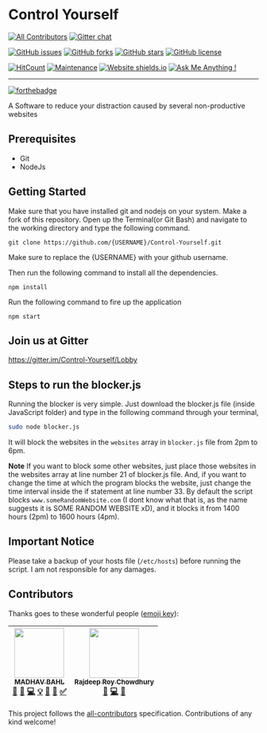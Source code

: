 # Control Yourself
[![All Contributors](https://img.shields.io/badge/all_contributors-2-orange.svg?style=flat-square)](#contributors)
[![Gitter chat](https://badges.gitter.im/gitterHQ/gitter.png)](https://gitter.im/Control-Yourself/Lobby)

[![GitHub issues](https://img.shields.io/github/issues/MadhavBahlMD/Control-Yourself.svg?style=for-the-badge)](https://github.com/MadhavBahlMD/Control-Yourself/issues)
[![GitHub forks](https://img.shields.io/github/forks/MadhavBahlMD/Control-Yourself.svg?style=for-the-badge)](https://github.com/MadhavBahlMD/Control-Yourself/network)
[![GitHub stars](https://img.shields.io/github/stars/MadhavBahlMD/Control-Yourself.svg?style=for-the-badge)](https://github.com/MadhavBahlMD/Control-Yourself/stargazers)
[![GitHub license](https://img.shields.io/github/license/MadhavBahlMD/Control-Yourself.svg?style=for-the-badge)](https://github.com/MadhavBahlMD/Control-Yourself/blob/master/LICENSE)

[![HitCount](http://hits.dwyl.io/MadhavBahlMD/Control-Yourself.svg)](http://hits.dwyl.io/MadhavBahlMD/Control-Yourself)
[![Maintenance](https://img.shields.io/badge/Maintained%3F-yes-green.svg)](https://GitHub.com/MadhavBahlMD/Control-Yourself/graphs/commit-activity)
[![Website shields.io](https://img.shields.io/website-up-down-green-red/http/shields.io.svg)](http://madhavbahlmd.tech/Control-Yourself/)
[![Ask Me Anything !](https://img.shields.io/badge/Ask%20me-anything-1abc9c.svg)](http://madhavbahl.tech/contact/) 

<hr />

[![forthebadge](https://forthebadge.com/images/badges/built-with-love.svg)](https://forthebadge.com)

A Software to reduce your distraction caused by several non-productive websites

## Prerequisites
* Git
* NodeJs

## Getting Started
Make sure that you have installed git and nodejs on your system.
Make a fork of this repository.
Open up the Terminal(or Git Bash) and navigate to the working directory and type the following command.

```
git clone https://github.com/{USERNAME}/Control-Yourself.git
```

Make sure to replace the {USERNAME} with your github username.

Then run the following command to install all the dependencies.
```
npm install
```
Run the following command to fire up the application
```
npm start
```



## Join us at Gitter
https://gitter.im/Control-Yourself/Lobby

## Steps to run the blocker.js

Running the blocker is very simple. Just download the blocker.js file (inside JavaScript folder) and type in the following command through your terminal,

```sh
sudo node blocker.js
```

It will block the websites in the `websites` array in `blocker.js` file from 2pm to 6pm.

**Note** If you want to block some other websites, just place those websites in the websites array at line number 21 of blocker.js file. And, if you want to change the time at which the program blocks the website, just change the time interval inside the if statement at line number 33. By default the script blocks `www.someRandomWebsite.com` (I dont know what that is, as the name suggests it is SOME RANDOM WEBSITE xD), and it blocks it from 1400 hours (2pm) to 1600 hours (4pm).

## Important Notice

Please take a backup of your hosts file (`/etc/hosts`) before running the script. I am not responsible for any damages.
## Contributors

Thanks goes to these wonderful people ([emoji key](https://github.com/kentcdodds/all-contributors#emoji-key)):

<!-- ALL-CONTRIBUTORS-LIST:START - Do not remove or modify this section -->
<!-- prettier-ignore -->
| [<img src="https://avatars2.githubusercontent.com/u/26179770?v=4" width="100px;"/><br /><sub><b>MADHAV BAHL</b></sub>](http://madhavbahl.tech/)<br />[📖](https://github.com/MadhavBahlMD/Control-Yourself/commits?author=MadhavBahlMD "Documentation") [📝](#blog-MadhavBahlMD "Blogposts") [💻](https://github.com/MadhavBahlMD/Control-Yourself/commits?author=MadhavBahlMD "Code") [💡](#example-MadhavBahlMD "Examples") [🤔](#ideas-MadhavBahlMD "Ideas, Planning, & Feedback") [👀](#review-MadhavBahlMD "Reviewed Pull Requests") [✅](#tutorial-MadhavBahlMD "Tutorials") | [<img src="https://avatars2.githubusercontent.com/u/32531173?v=4" width="100px;"/><br /><sub><b>Rajdeep Roy Chowdhury</b></sub>](https://github.com/Razdeep)<br />[📖](https://github.com/MadhavBahlMD/Control-Yourself/commits?author=Razdeep "Documentation") [💻](https://github.com/MadhavBahlMD/Control-Yourself/commits?author=Razdeep "Code") [🤔](#ideas-Razdeep "Ideas, Planning, & Feedback") |
| :---: | :---: |
<!-- ALL-CONTRIBUTORS-LIST:END -->

This project follows the [all-contributors](https://github.com/kentcdodds/all-contributors) specification. Contributions of any kind welcome!